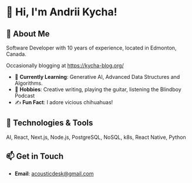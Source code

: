 # 👋 Hi, I'm Andrii Kycha!

## 🚀 About Me
Software Developer with 10 years of experience, located in Edmonton, Canada.

Occasionally blogging at https://kycha-blog.org/

- 🌱 **Currently Learning**: Generative AI, Advanced Data Structures and Algorithms.
- 🎨 **Hobbies**: Creative writing, playing the guitar, listening the Blindboy Podcast
- ✍️ **Fun Fact**: I adore vicious chihuahuas!

## 🔧 Technologies & Tools
AI, React, Next.js, Node.js, PostgreSQL, NoSQL, k8s, React Native, Python

## 📫 Get in Touch
- **Email**: [acousticdesk@gmail.com](mailto:acousticdesk@gmail.com)
